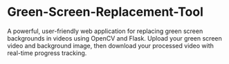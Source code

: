 # Green-Screen-Replacement-Tool
A powerful, user-friendly web application for replacing green screen backgrounds in videos using OpenCV and Flask. Upload your green screen video and background image, then download your processed video with real-time progress tracking.

